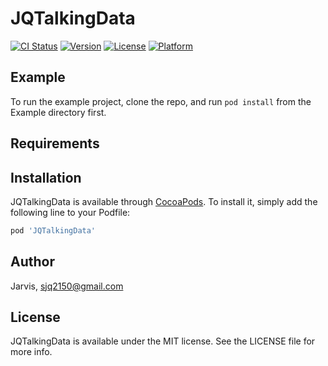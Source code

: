 # JQTalkingData

[![CI Status](https://img.shields.io/travis/Jarvis/JQTalkingData.svg?style=flat)](https://travis-ci.org/Jarvis/JQTalkingData)
[![Version](https://img.shields.io/cocoapods/v/JQTalkingData.svg?style=flat)](https://cocoapods.org/pods/JQTalkingData)
[![License](https://img.shields.io/cocoapods/l/JQTalkingData.svg?style=flat)](https://cocoapods.org/pods/JQTalkingData)
[![Platform](https://img.shields.io/cocoapods/p/JQTalkingData.svg?style=flat)](https://cocoapods.org/pods/JQTalkingData)

## Example

To run the example project, clone the repo, and run `pod install` from the Example directory first.

## Requirements

## Installation

JQTalkingData is available through [CocoaPods](https://cocoapods.org). To install
it, simply add the following line to your Podfile:

```ruby
pod 'JQTalkingData'
```

## Author

Jarvis, sjq2150@gmail.com

## License

JQTalkingData is available under the MIT license. See the LICENSE file for more info.
